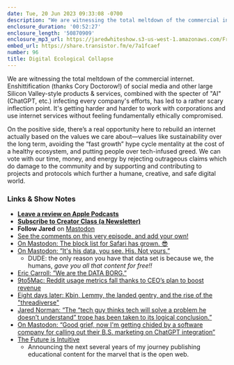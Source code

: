 ```yaml
---
date: Tue, 20 Jun 2023 09:33:08 -0700
description: "We are witnessing the total meltdown of the commercial internet."
enclosure_duration: '00:52:27'
enclosure_length: '50870909'
enclosure_mp3_url: https://jaredwhiteshow.s3-us-west-1.amazonaws.com/FreshFusion_Episode_96%20-%20Digital%20Ecological%20Collapse.mp3
embed_url: https://share.transistor.fm/e/7a1fcaef
number: 96
title: Digital Ecological Collapse
---
```


We are witnessing the total meltdown of the commercial internet. Enshittification (thanks Cory Doctorow!) of social media and other large Silicon Valley-style products & services, combined with the specter of "AI" (ChatGPT, etc.) infecting every company's efforts, has led to a rather scary inflection point. It's getting harder and harder to work with corporations and use internet services without feeling fundamentally ethically compromised.

On the positive side, there’s a real opportunity here to rebuild an internet actually based on the values we care about—values like sustainability over the long term, avoiding the “fast growth” hype cycle mentality at the cost of a healthy ecosystem, and putting people over tech-infused greed. We can vote with our time, money, and energy by rejecting outrageous claims which do damage to the community and by supporting and contributing to projects and protocols which further a humane, creative, and safe digital world.

### Links & Show Notes

* **[Leave a review on Apple Podcasts](https://podcasts.apple.com/us/podcast/fresh-fusion/id1387528457)**
* **[Subscribe to Creator Class (a Newsletter)](https://jaredwhite.com/creator-class)**
* **Follow Jared** on [Mastodon](https://indieweb.social/@jaredwhite)
* [See the comments on this very episode, and add your own!](https://jaredwhite.com/podcast/96)
* [On Mastodon: The block list for Safari has grown. 😎](https://indieweb.social/@jaredwhite/110554181919259366)
* [On Mastodon: ”It's his data, you see. His. Not yours.”](https://indieweb.social/@jaredwhite/110556419815993991)
	* DUDE: the only reason you have that data set is because we, the humans, *gave you all that content for free!!*
* [Eric Carroll: ”We are the DATA BORG.”](https://cosocial.ca/@EricCarroll/110561449127643199)
* [9to5Mac: Reddit usage metrics fall thanks to CEO’s plan to boost revenue](https://mastodon.online/@9to5Mac/110576344473540402)
* [Eight days later: Kbin, Lemmy, the landed gentry, and the rise of the "threadiverse"](https://privacy.thenexus.today/8-days-later-draft-kbin-lemmy-landed-gentry/)
* [Jared Norman: “The “tech guy thinks tech will solve a problem he doesn’t understand” trope has been taken to its logical conclusion.”](https://supergood.social/@jared/110549601690993137)
* [On Mastodon: “Good grief, now I'm getting chided by a software company for calling out their B.S. marketing on ChatGPT integration”](https://indieweb.social/@jaredwhite/110556293568934647)
* [The Future is Intuitive](https://jaredwhite.com/articles/the-future-is-intuitive)
  * Announcing the next several years of my journey publishing educational content for the marvel that is the open web.